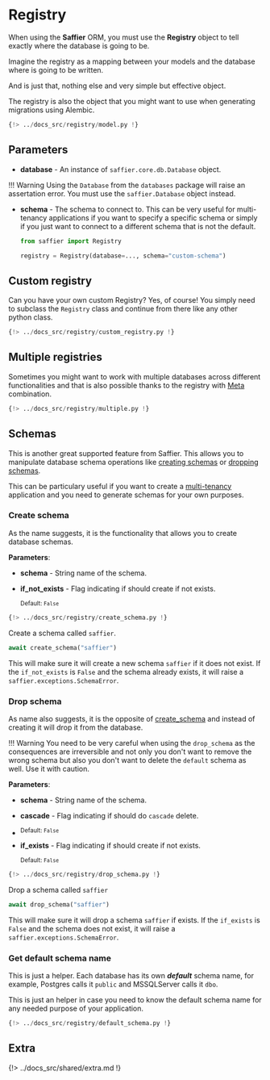 # Registry

When using the **Saffier** ORM, you must use the **Registry** object to tell exactly where the
database is going to be.

Imagine the registry as a mapping between your models and the database where is going to be written.

And is just that, nothing else and very simple but effective object.

The registry is also the object that you might want to use when generating migrations using
Alembic.

```python hl_lines="19"
{!> ../docs_src/registry/model.py !}
```

## Parameters

* **database** - An instance of `saffier.core.db.Database` object.

!!! Warning
    Using the `Database` from the `databases` package will raise an assertation error. You must
    use the `saffier.Database` object instead.

* **schema** - The schema to connect to. This can be very useful for multi-tenancy applications if
you want to specify a specific schema or simply if you just want to connect to a different schema
that is not the default.

    ```python
    from saffier import Registry

    registry = Registry(database=..., schema="custom-schema")
    ```

## Custom registry

Can you have your own custom Registry? Yes, of course! You simply need to subclass the `Registry`
class and continue from there like any other python class.

```python hl_lines="15 29"
{!> ../docs_src/registry/custom_registry.py !}
```

## Multiple registries

Sometimes you might want to work with multiple databases across different functionalities and
that is also possible thanks to the registry with [Meta](./models.md#the-meta-class) combination.

```python hl_lines="26 33"
{!> ../docs_src/registry/multiple.py !}
```

## Schemas

This is another great supported feature from Saffier. This allows you to manipulate database schema
operations like [creating schemas](#create-schema) or [dropping schemas](#drop-schema).

This can be particulary useful if you want to create a [multi-tenancy](./tenancy/saffier.md) application
and you need to generate schemas for your own purposes.

### Create schema

As the name suggests, it is the functionality that allows you to create database schemas.

**Parameters**:

* **schema** - String name of the schema.
* **if_not_exists** - Flag indicating if should create if not exists.

    <sup>Default: `False`</sup>

```python hl_lines="11"
{!> ../docs_src/registry/create_schema.py !}
```

Create a schema called `saffier`.

```python
await create_schema("saffier")
```

This will make sure it will create a new schema `saffier` if it does not exist. If the `if_not_exists`
is `False` and the schema already exists, it will raise a `saffier.exceptions.SchemaError`.

### Drop schema

As name also suggests, it is the opposite of [create_schema](#create-schema) and instead of creating
it will drop it from the database.

!!! Warning
    You need to be very careful when using the `drop_schema` as the consequences are irreversible
    and not only you don't want to remove the wrong schema but also you don't want to delete the
    `default` schema as well. Use it with caution.

**Parameters**:

* **schema** - String name of the schema.
* **cascade** - Flag indicating if should do `cascade` delete.
*
    <sup>Default: `False`</sup>

* **if_exists** - Flag indicating if should create if not exists.

    <sup>Default: `False`</sup>

```python hl_lines="11"
{!> ../docs_src/registry/drop_schema.py !}
```

Drop a schema called `saffier`

```python
await drop_schema("saffier")
```

This will make sure it will drop a schema `saffier` if exists. If the `if_exists`
is `False` and the schema does not exist, it will raise a `saffier.exceptions.SchemaError`.

### Get default schema name

This is just a helper. Each database has its own ***default*** schema name, for example,
Postgres calls it `public` and MSSQLServer calls it `dbo`.

This is just an helper in case you need to know the default schema name for any needed purpose of
your application.

```python hl_lines="11"
{!> ../docs_src/registry/default_schema.py !}
```

## Extra

{!> ../docs_src/shared/extra.md !}
